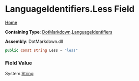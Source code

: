 # LanguageIdentifiers\.Less Field

[Home](../../../README.md)

**Containing Type**: [DotMarkdown](../../README.md)\.[LanguageIdentifiers](../README.md)

**Assembly**: DotMarkdown\.dll

```csharp
public const string Less = "less"
```

### Field Value

System\.[String](https://docs.microsoft.com/en-us/dotnet/api/system.string)